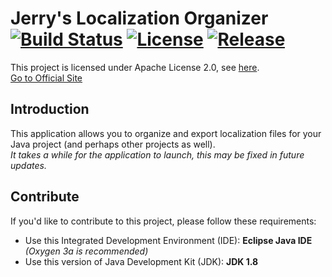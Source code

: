 # Jerry's Localization Organizer [![Build Status](https://travis-ci.org/Jerryzs/localization.svg?branch=master)](https://travis-ci.org/Jerryzs/localization) [![License](https://img.shields.io/github/license/Jerryzs/localization.svg)](https://www.apache.org/licenses/LICENSE-2.0) [![Release](https://img.shields.io/github/release-pre/Jerryzs/localization.svg)](https://github.com/Jerryzs/localization/releases)

This project is licensed under Apache License 2.0, see [here](https://www.apache.org/licenses/LICENSE-2.0). <br>
[Go to Official Site](http://jerry.cc/projects/page.php?Project=Jerry%27s%20Localization%20Organizer)

## Introduction
This application allows you to organize and export localization files for your Java project (and perhaps other projects as well). <br>
*It takes a while for the application to launch, this may be fixed in future updates.*

## Contribute
If you'd like to contribute to this project, please follow these requirements: 
* Use this Integrated Development Environment (IDE): **Eclipse Java IDE** *(Oxygen 3a is recommended)*
* Use this version of Java Development Kit (JDK): **JDK 1.8**

